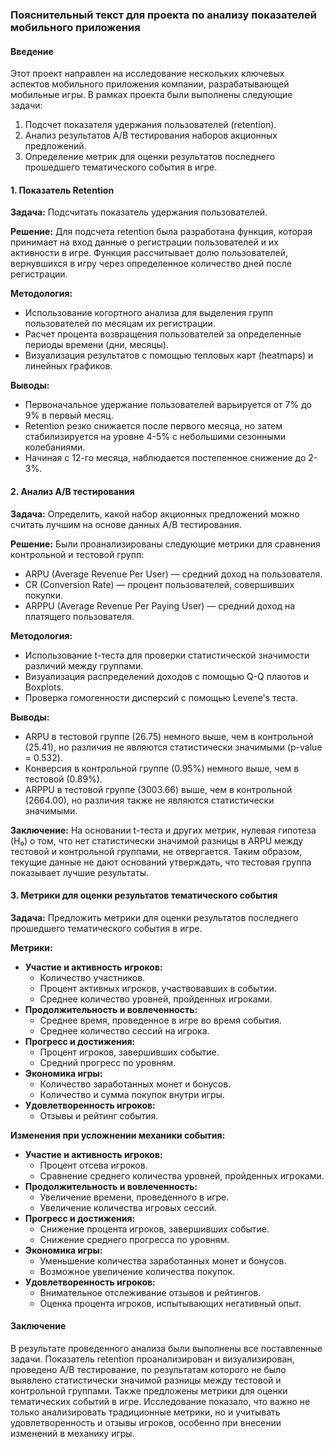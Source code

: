 ### Пояснительный текст для проекта по анализу показателей мобильного приложения

#### Введение
Этот проект направлен на исследование нескольких ключевых аспектов мобильного приложения компании, разрабатывающей мобильные игры. В рамках проекта были выполнены следующие задачи:
1. Подсчет показателя удержания пользователей (retention).
2. Анализ результатов A/B тестирования наборов акционных предложений.
3. Определение метрик для оценки результатов последнего прошедшего тематического события в игре.

#### 1. Показатель Retention
**Задача:** Подсчитать показатель удержания пользователей.

**Решение:**
Для подсчета retention была разработана функция, которая принимает на вход данные о регистрации пользователей и их активности в игре. Функция рассчитывает долю пользователей, вернувшихся в игру через определенное количество дней после регистрации.

**Методология:**
- Использование когортного анализа для выделения групп пользователей по месяцам их регистрации.
- Расчет процента возвращения пользователей за определенные периоды времени (дни, месяцы).
- Визуализация результатов с помощью тепловых карт (heatmaps) и линейных графиков.

**Выводы:**
- Первоначальное удержание пользователей варьируется от 7% до 9% в первый месяц.
- Retention резко снижается после первого месяца, но затем стабилизируется на уровне 4-5% с небольшими сезонными колебаниями.
- Начиная с 12-го месяца, наблюдается постепенное снижение до 2-3%.

#### 2. Анализ A/B тестирования
**Задача:** Определить, какой набор акционных предложений можно считать лучшим на основе данных A/B тестирования.

**Решение:**
Были проанализированы следующие метрики для сравнения контрольной и тестовой групп:
- ARPU (Average Revenue Per User) — средний доход на пользователя.
- CR (Conversion Rate) — процент пользователей, совершивших покупки.
- ARPPU (Average Revenue Per Paying User) — средний доход на платящего пользователя.

**Методология:**
- Использование t-теста для проверки статистической значимости различий между группами.
- Визуализация распределений доходов с помощью Q-Q плаотов и Boxplots.
- Проверка гомогенности дисперсий с помощью Levene's теста.

**Выводы:**
- ARPU в тестовой группе (26.75) немного выше, чем в контрольной (25.41), но различия не являются статистически значимыми (p-value = 0.532).
- Конверсия в контрольной группе (0.95%) немного выше, чем в тестовой (0.89%).
- ARPPU в тестовой группе (3003.66) выше, чем в контрольной (2664.00), но различия также не являются статистически значимыми.

**Заключение:**
На основании t-теста и других метрик, нулевая гипотеза (H₀) о том, что нет статистически значимой разницы в ARPU между тестовой и контрольной группами, не отвергается. Таким образом, текущие данные не дают оснований утверждать, что тестовая группа показывает лучшие результаты.

#### 3. Метрики для оценки результатов тематического события
**Задача:** Предложить метрики для оценки результатов последнего прошедшего тематического события в игре.

**Метрики:**
- **Участие и активность игроков:**
  - Количество участников.
  - Процент активных игроков, участвовавших в событии.
  - Среднее количество уровней, пройденных игроками.
- **Продолжительность и вовлеченность:**
  - Среднее время, проведенное в игре во время события.
  - Среднее количество сессий на игрока.
- **Прогресс и достижения:**
  - Процент игроков, завершивших событие.
  - Средний прогресс по уровням.
- **Экономика игры:**
  - Количество заработанных монет и бонусов.
  - Количество и сумма покупок внутри игры.
- **Удовлетворенность игроков:**
  - Отзывы и рейтинг события.

**Изменения при усложнении механики события:**
- **Участие и активность игроков:**
  - Процент отсева игроков.
  - Сравнение среднего количества уровней, пройденных игроками.
- **Продолжительность и вовлеченность:**
  - Увеличение времени, проведенного в игре.
  - Увеличение количества игровых сессий.
- **Прогресс и достижения:**
  - Снижение процента игроков, завершивших событие.
  - Снижение среднего прогресса по уровням.
- **Экономика игры:**
  - Уменьшение количества заработанных монет и бонусов.
  - Возможное увеличение количества покупок.
- **Удовлетворенность игроков:**
  - Внимательное отслеживание отзывов и рейтингов.
  - Оценка процента игроков, испытывающих негативный опыт.

#### Заключение
В результате проведенного анализа были выполнены все поставленные задачи. Показатель retention проанализирован и визуализирован, проведено A/B тестирование, по результатам которого не было выявлено статистически значимой разницы между тестовой и контрольной группами. Также предложены метрики для оценки тематических событий в игре. Исследование показало, что важно не только анализировать традиционные метрики, но и учитывать удовлетворенность и отзывы игроков, особенно при внесении изменений в механику игры.
